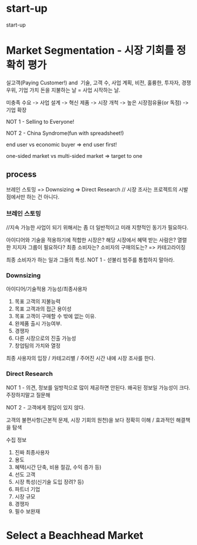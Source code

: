 # start-up
start-up

# Market Segmentation - 시장 기회를 정확히 평가
실고객(Paying Customer!)
and  기술, 고객 수, 사업 계획, 비전, 훌륭한, 투자자, 경쟁 우위, 기업 가치
돈을 지불하는 날 = 사업 시작하는 날.

미충족 수요 -> 사업 설계 -> 혁신 제품 -> 시장 개척 -> 높은 시장점유율(or 독점) -> 기업 확장

NOT 1 - Selling to Everyone!

NOT 2 - China Syndrome(fun with spreadsheet!)

end user vs economic buyer => end user first!

one-sided market vs multi-sided market => target to one

## process

브레인 스토밍 => Downsizing => Direct Research
// 시장 조사는 프로젝트의 시발점에서만 하는 건 아니다.

### 브레인 스토밍

//지속 가능한 사업이 되기 위해서는 좀 더 일반적이고 미래 지향적인 동기가 필요하다.

아이디어와 기술을 적용하기에 적합한 시장은?
해당 시장에서 혜택 받는 사람은?
열렬한 지지자 그룹이 필요하다?
최종 소비자는?
소비자의 구매의도는?
=> 카테고라이징

최종 소비자가 하는 일과 그들의 특성.
NOT 1 - 섣불리 범주를 통합하지 말아라.

### Downsizing
아이디어/기술적용 가능성/최종사용자

1. 목표 고객의 지불능력
2. 목표 고객과의 접근 용이성
3. 목표 고객이 구매할 수 밖에 없는 이유.
4. 완제품 출시 가능여부.
5. 경쟁자
6. 다른 시장으로의 진출 가능성
7. 창업팀의 가치와 열정

최종 사용자의 입장 / 카테고리별 / 주어진 시간 내에 시장 조사를 한다.

### Direct Research

NOT 1 - 의견, 정보를 일방적으로 많이 제공하면 안된다. 왜곡된 정보일 가능성이 크다. 주장하지말고 질문해

NOT 2 - 고객에게 정답이 있지 않다.

고객의 불편사항(근본적 문제, 시장 기회의 원천)을 보다 정확히 이해 / 효과적인 해결책을 탐색

수집 정보
1. 진짜 최종사용자
2. 용도
3. 혜택(시간 단축, 비용 절감, 수익 증가 등)
4. 선도 고객
5. 시장 특성(신기술 도입 장려? 등)
6. 파트너 기업
7. 시장 규모
8. 경쟁자
9. 필수 보완재

# Select a Beachhead Market
